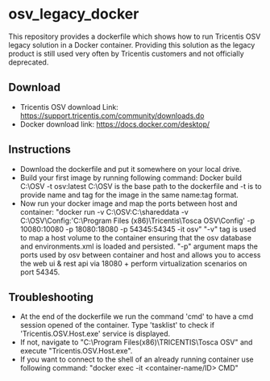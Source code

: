 # osv_legacy_docker
This repository provides a dockerfile which shows how to run Tricentis OSV legacy solution in a Docker container.
Providing this solution as the legacy product is still used very often by Tricentis customers and not officially deprecated.

## Download
- Tricentis OSV download Link: https://support.tricentis.com/community/downloads.do
- Docker download link: https://docs.docker.com/desktop/

## Instructions
- Download the dockerfile and put it somewhere on your local drive.
- Build your first image by running following command: Docker build C:\OSV -t osv:latest
C:\OSV is the base path to the dockerfile and -t is to provide name and tag for the image in the same name:tag format.
- Now run your docker image and map the ports between host and container:
 "docker run -v C:\OSV:C:\shareddata -v C:\OSV\Config:'C:\Program Files (x86)\Tricentis\Tosca OSV\Config' -p 10080:10080 -p 18080:18080 -p 54345:54345 -it osv"
 "-v" tag is used to map a host volume to the container ensuring that the osv database and environments.xml is loaded and persisted. "-p" argument maps the ports used by osv between container and host and allows you to access the web ui & rest api via 18080 + perform virtualization scenarios on port 54345.

 ## Troubleshooting
 - At the end of the dockerfile we run the command 'cmd' to have a cmd session opened of the container. Type 'tasklist' to check if 'Tricentis.OSV.Host.exe' service is displayed.
 - If not, navigate to "C:\Program Files(x86)\TRICENTIS\Tosca OSV" and execute "Tricentis.OSV.Host.exe".
 - If you want to connect to the shell of an already running container use following command: "docker exec -it <container-name/ID> CMD"
